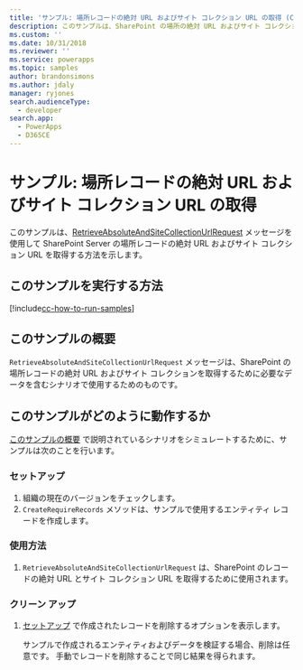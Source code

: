 ```yaml
---
title: 'サンプル: 場所レコードの絶対 URL およびサイト コレクション URL の取得 (Common Data Service for Apps) | Microsoft Docs'
description: このサンプルは、SharePoint の場所の絶対 URL およびサイト コレクション URL を取得する方法を示します。
ms.custom: ''
ms.date: 10/31/2018
ms.reviewer: ''
ms.service: powerapps
ms.topic: samples
author: brandonsimons
ms.author: jdaly
manager: ryjones
search.audienceType:
  - developer
search.app:
  - PowerApps
  - D365CE
---
```

# <a name="sample-retrieve-absolute-url-and-site-collection-url-of-a-location-record"></a>サンプル: 場所レコードの絶対 URL およびサイト コレクション URL の取得

<!-- https://docs.microsoft.com/en-us/dynamics365/customer-engagement/developer/integration-dev/sample-retrieve-absolute-url-and-site-collection-url-of-a-location-record -->

このサンプルは、[RetrieveAbsoluteAndSiteCollectionUrlRequest](https://docs.microsoft.com/en-us/dotnet/api/microsoft.crm.sdk.messages.retrieveabsoluteandsitecollectionurlrequest?view=dynamics-general-ce-9) メッセージを使用して SharePoint Server の場所レコードの絶対 URL およびサイト コレクション URL を取得する方法を示します。

## <a name="how-to-run-this-sample"></a>このサンプルを実行する方法

[!include[cc-how-to-run-samples](../../includes/cc-how-to-run-samples.md)]

## <a name="what-this-sample-does"></a>このサンプルの概要

`RetrieveAbsoluteAndSiteCollectionUrlRequest` メッセージは、SharePoint の場所レコードの絶対 URL およびサイト コレクションを取得するために必要なデータを含むシナリオで使用するためのものです。

## <a name="how-this-sample-works"></a>このサンプルがどのように動作するか

[このサンプルの概要](#what-this-sample-does) で説明されているシナリオをシミュレートするために、サンプルは次のことを行います。

### <a name="setup"></a>セットアップ

1. 組織の現在のバージョンをチェックします。 
1. `CreateRequireRecords` メソッドは、サンプルで使用するエンティティ レコードを作成します。

### <a name="demonstrate"></a>使用方法

1. `RetrieveAbsoluteAndSiteCollectionUrlRequest` は、SharePoint のレコードの絶対 URL とサイト コレクション URL を取得するために使用されます。

### <a name="clean-up"></a>クリーン アップ

1. [セットアップ](#setup) で作成されたレコードを削除するオプションを表示します。

    サンプルで作成されるエンティティおよびデータを検証する場合、削除は任意です。 手動でレコードを削除することで同じ結果を得られます。
